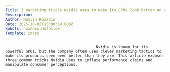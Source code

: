 ```yaml
---
Title: 3 marketing tricks Nvidia uses to make its GPUs look better on paper
Description: 
Author: Hamlin Rozario
Date: 2025-10-02T15:00:19.000Z
Robots: noindex,nofollow
Template: index
---
```


                                            Nvidia is known for its powerful GPUs, but the company often uses clever marketing tactics to make its products seem even better than they are. This article exposes three common tricks Nvidia uses to inflate performance claims and manipulate consumer perceptions.
                                        
